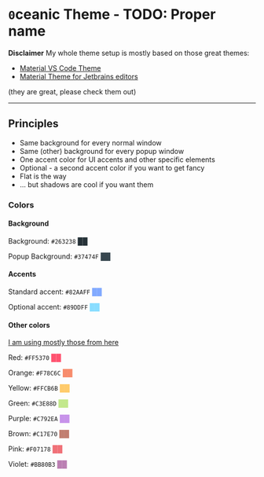 # `0`ceanic Theme - TODO: Proper name

**Disclaimer**
My whole theme setup is mostly based on those great themes:
* [Material VS Code Theme](https://github.com/equinusocio/vsc-material-theme)
* [Material Theme for Jetbrains editors](https://github.com/ChrisRM/material-theme-jetbrains)

(they are great, please check them out)
****

## Principles
* Same background for every normal window
* Same (other) background for every popup window
* One accent color for UI accents and other specific elements
* Optional - a second accent color if you want to get fancy
* Flat is the way
* ... but shadows are cool if you want them


### Colors
#### Background

Background: `#263238` <span style="color:#263238">██</span> 

Popup Background: `#37474F` <span style="color:#37474f">██</span> 

#### Accents
Standard accent: `#82AAFF` <span style="color:#82AAFF">██</span> 

Optional accent: `#89DDFF` <span style="color:#89DDFF">██</span> 

#### Other colors

[I am using mostly those from here](https://github.com/equinusocio/vsc-material-theme)

Red:    `#FF5370` <span style="color:#FF5370">██</span>

Orange: `#F78C6C` <span style="color:#F78C6C">██</span>

Yellow: `#FFCB6B` <span style="color:#FFCB6B">██</span>

Green:  `#C3E88D` <span style="color:#C3E88D">██</span>

Purple: `#C792EA` <span style="color:#C792EA">██</span>

Brown:  `#C17E70` <span style="color:#C17E70">██</span>

Pink:   `#F07178` <span style="color:#F07178">██</span>

Violet: `#BB80B3` <span style="color:#BB80B3">██</span>


